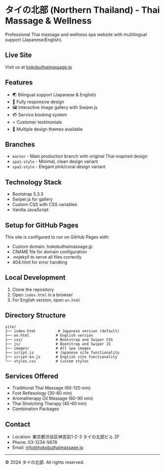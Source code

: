 # タイの北部 (Northern Thailand) - Thai Massage & Wellness

Professional Thai massage and wellness spa website with multilingual support (Japanese/English).

## Live Site
Visit us at [hokobuthaimassage.jp](https://hokobuthaimassage.jp)

## Features
- 🌏 Bilingual support (Japanese & English)
- 📱 Fully responsive design
- 🖼️ Interactive image gallery with Swiper.js
- 💳 Service booking system
- ⭐ Customer testimonials
- 🎨 Multiple design themes available

## Branches
- `master` - Main production branch with original Thai-inspired design
- `spa1-style` - Minimal, clean design variant
- `spa2-style` - Elegant pink/coral design variant

## Technology Stack
- Bootstrap 5.3.3
- Swiper.js for gallery
- Custom CSS with CSS variables
- Vanilla JavaScript

## Setup for GitHub Pages
This site is configured to run on GitHub Pages with:
- Custom domain: hokobuthaimassage.jp
- CNAME file for domain configuration
- .nojekyll to serve all files correctly
- 404.html for error handling

## Local Development
1. Clone the repository
2. Open `index.html` in a browser
3. For English version, open `en.html`

## Directory Structure
```
site/
├── index.html          # Japanese version (default)
├── en.html            # English version
├── css/               # Bootstrap and Swiper CSS
├── js/                # Bootstrap and Swiper JS
├── images/            # All spa images
├── script.js          # Japanese site functionality
├── script-en.js       # English site functionality
└── styles.css         # Custom styles
```

## Services Offered
- Traditional Thai Massage (60-120 min)
- Foot Reflexology (30-60 min)
- Aromatherapy Oil Massage (60-90 min)
- Thai Stretching Therapy (45-60 min)
- Combination Packages

## Contact
- Location: 東京都渋谷区神宮前1-2-3 タイの北部ビル 2F
- Phone: 03-1234-5678
- Email: info@hokobuthaimassage.jp

---

© 2024 タイの北部. All rights reserved.
